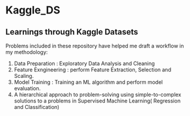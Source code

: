 # Kaggle_DS
## Learnings through Kaggle Datasets <br />
Problems included in these repository have helped me draft a workflow in my methodology: <br />
   1. Data Preparation : Exploratory Data Analysis and Cleaning
   2. Feature Exngineering : perform Feature Extraction, Selection and Scaling.
   3. Model Training : Training an ML algorithm and perform model evaluation. 
   4. A hierarchical approach to problem-solving using simple-to-complex solutions to a problems in Supervised Machine Learning( Regression and Classification)
